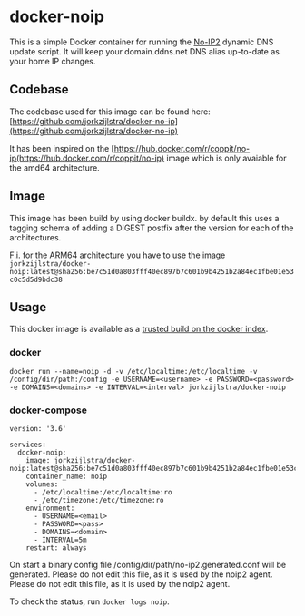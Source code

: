 # docker-noip

This is a simple Docker container for running the [No-IP2](http://www.noip.com/) dynamic DNS update script. It will keep
your domain.ddns.net DNS alias up-to-date as your home IP changes.

## Codebase
The codebase used for this image can be found here: [https://github.com/jorkzijlstra/docker-no-ip](https://github.com/jorkzijlstra/docker-no-ip)

It has been inspired on the [https://hub.docker.com/r/coppit/no-ip(https://hub.docker.com/r/coppit/no-ip) image which is only avaiable for the amd64 architecture.

## Image
This image has been build by using docker buildx. by default this uses a tagging schema of adding a DIGEST postfix after the version for each of the architectures.

F.i. for the ARM64 architecture you have to use the image `jorkzijlstra/docker-noip:latest@sha256:be7c51d0a803fff40ec897b7c601b9b4251b2a84ec1fbe01e53c0c5d5d9bdc38`

## Usage
This docker image is available as a [trusted build on the docker index](https://hub.docker.com/r/jorkzijlstra/docker-noip).

### docker
```
docker run --name=noip -d -v /etc/localtime:/etc/localtime -v /config/dir/path:/config -e USERNAME=<username> -e PASSWORD=<password> -e DOMAINS=<domains> -e INTERVAL=<interval> jorkzijlstra/docker-noip
```

### docker-compose
```
version: '3.6'

services:    
  docker-noip:
    image: jorkzijlstra/docker-noip:latest@sha256:be7c51d0a803fff40ec897b7c601b9b4251b2a84ec1fbe01e53c0c5d5d9bdc38
    container_name: noip
    volumes:
      - /etc/localtime:/etc/localtime:ro 
      - /etc/timezone:/etc/timezone:ro
    environment:
      - USERNAME=<email>
      - PASSWORD=<pass>
      - DOMAINS=<domain> 
      - INTERVAL=5m
    restart: always
```

On start a binary config file /config/dir/path/no-ip2.generated.conf will be generated. Please do not edit this
file, as it is used by the noip2 agent.  Please do not edit this file, as it is used by the noip2 agent.

To check the status, run `docker logs noip`.
